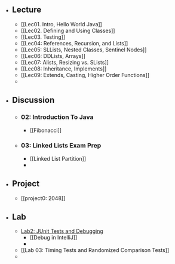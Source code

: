 - ## Lecture
	- [[Lec01. Intro, Hello World Java]]
	- [[Lec02. Defining and Using Classes]]
	- [[Lec03. Testing]]
	- [[Lec04: References, Recursion, and Lists]]
	- [[Lec05: SLLists, Nested Classes, Sentinel Nodes]]
	- [[Lec06: DDLists, Arrays]]
	- [[Lec07: Alists, Resizing vs. SLists]]
	- [[Lec08: Inheritance, Implements]]
	- [[Lec09: Extends, Casting, Higher Order Functions]]
	-
- ## Discussion
	- ### 02: Introduction To Java
		- [[Fibonacci]]
	- ### 03: Linked Lists Exam Prep
		- [[Linked List Partition]]
		-
- ## Project
	- [[project0: 2048]]
- ## Lab
	- [Lab2: JUnit Tests and Debugging](https://sp21.datastructur.es/materials/lab/lab2/lab2)
		- [[Debug in IntelliJ]]
		-
	- [[Lab 03: Timing Tests and Randomized Comparison Tests]]
	-